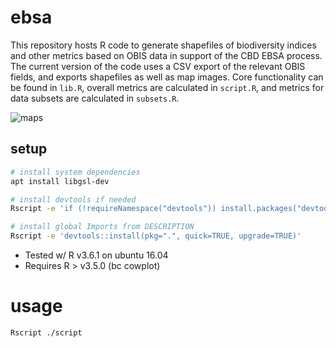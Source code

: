 # ebsa

This repository hosts R code to generate shapefiles of biodiversity indices and other metrics based on OBIS data in support of the CBD EBSA process. The current version of the code uses a CSV export of the relevant OBIS fields, and exports shapefiles as well as map images. Core functionality can be found in `lib.R`, overall metrics are calculated in `script.R`, and metrics for data subsets are calculated in `subsets.R`.

![maps](metrics.png)

## setup

```bash
# install system dependencies
apt install libgsl-dev

# install devtools if needed
Rscript -e 'if (!requireNamespace("devtools")) install.packages("devtools")'

# install global Imports from DESCRIPTION
Rscript -e 'devtools::install(pkg=".", quick=TRUE, upgrade=TRUE)'
```

* Tested w/ R v3.6.1 on ubuntu 16.04
* Requires R > v3.5.0 (bc cowplot)


# usage
```bash
Rscript ./script
```
